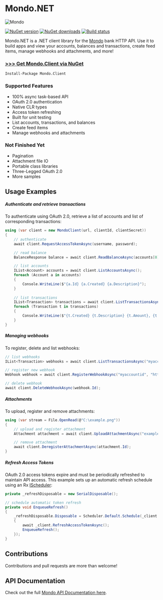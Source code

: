 # Mondo.NET

![Mondo](https://twitter.com/getmondo/profile_image?size=original)

[![NuGet version](https://img.shields.io/nuget/v/Mondo.Client.svg)](http://nuget.org/List/Packages/Mondo.Client)  [![NuGet downloads](https://img.shields.io/nuget/dt/Mondo.Client.svg)](http://nuget.org/List/Packages/Mondo.Client)  [![Build status](https://ci.appveyor.com/api/projects/status/p26nu5fypp5c4qon?svg=true)](https://ci.appveyor.com/project/rdingwall/mondotnet)

Mondo.NET is a .NET client library for the [Mondo](http://getmondo.co.uk) bank HTTP API. Use it to build apps and view your accounts, balances and transactions, create feed items, manage webhooks and attachments, and more!

### [>>> Get Mondo.Client via NuGet](http://nuget.org/List/Packages/Mondo.Client)

```
Install-Package Mondo.Client
```

### Supported Features

- 100% async task-based API
- OAuth 2.0 authentication
- Native CLR types
- Access token refreshing
- Built for unit testing
- List accounts, transactions, and balances
- Create feed items
- Manage webhooks and attachments

### Not Finished Yet

- Pagination
- Attachment file IO
- Portable class libraries
- Three-Legged OAuth 2.0
- More samples

## Usage Examples

##### Authenticate and retrieve transactions
To authenticate using OAuth 2.0, retrieve a list of accounts and list of corresponding transactions:
```csharp
using (var client = new MondoClient(url, clientId, clientSecret))
{
    // authenticate
    await client.RequestAccessTokenAsync(username, password);

    // read balance
    BalanceResponse balance = await client.ReadBalanceAsync(accounts[0].Id);

    // list accounts
    IList<Account> accounts = await client.ListAccountsAsync();
    foreach (Account a in accounts)
    {
        Console.WriteLine($"{a.Id} {a.Created} {a.Description}");
    }
    
    // list transactions
    IList<Transaction> transactions = await client.ListTransactionsAsync(accounts[0].Id);
    foreach (Transaction t in transactions)
    {
        Console.WriteLine($"{t.Created} {t.Description} {t.Amount}, {t.Currency}, {t.AccountBalance}");
    }
}    
```

##### Managing webhooks
To register, delete and list webhooks:
```csharp
// list webhooks
IList<Transaction> webhooks = await client.ListTransactionsAsync("myaccountid");

// register new webhook
Webhook webhook = await client.RegisterWebhookAsync("myaccountid", "http://example.com/webhook");

// delete webhook
await client.DeleteWebhookAsync(webhook.Id);
```

##### Attachments
To upload, register and remove attachments:
```csharp
using (var stream = File.OpenRead(@"C:\example.png"))
{
    // upload and register attachment
    Attachment attachment = await client.UploadAttachmentAsync("example.png", "image/png", transactions[0].Id, stream);

    // remove attachment
    await client.DeregisterAttachmentAsync(attachment.Id);
}
```

##### Refresh Access Tokens
OAuth 2.0 access tokens expire and must be periodically refreshed to maintain API access. This example sets up an automatic refresh schedule using an Rx [IScheduler](https://msdn.microsoft.com/en-us/library/hh242963(v=vs.103).aspx):
```csharp
private _refreshDisposable = new SerialDisposable();

// schedule automatic token refresh
private void EnqueueRefresh()
{
    _refreshDisposable.Disposable = Scheduler.Default.Schedule(_client.AccessTokenExpiresAt, async () =>
    {
        await _client.RefreshAccessTokenAsync();
        EnqueueRefresh();
    });
}
```

## Contributions
Contributions and pull requests are more than welcome!

## API Documentation

Check out the full [Mondo API Documentation here](https://getmondo.co.uk/docs/).
